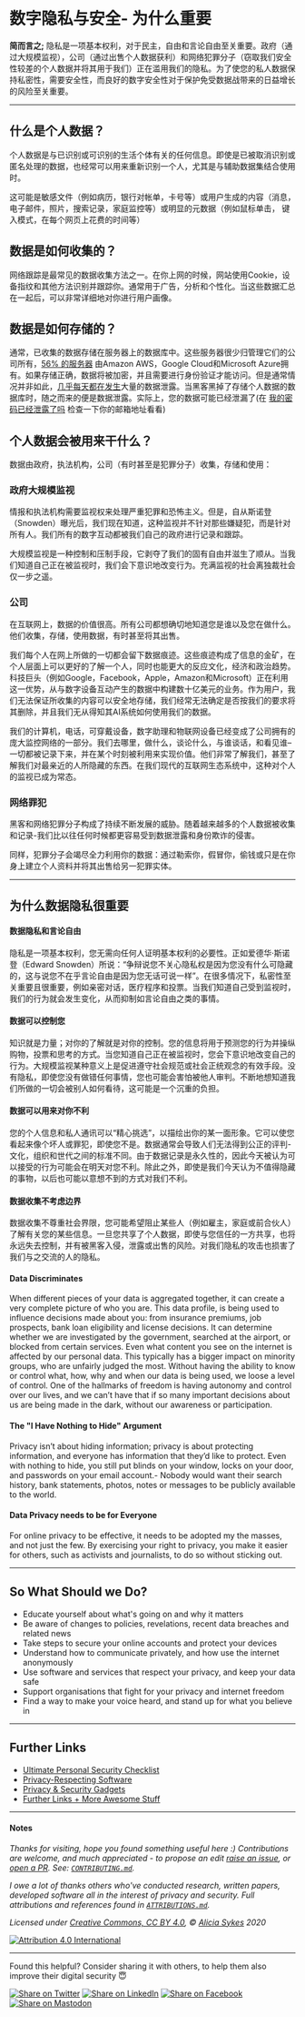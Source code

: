 # 数字隐私与安全- 为什么重要


**简而言之;** 隐私是一项基本权利，对于民主，自由和言论自由至关重要。政府（通过大规模监视），公司（通过出售个人数据获利）和网络犯罪分子（窃取我们安全性较差的个人数据并将其用于我们）正在滥用我们的隐私。为了使您的私人数据保持私密性，需要安全性，而良好的数字安全性对于保护免受数据战带来的日益增长的风险至关重要。

----

## 什么是个人数据？
个人数据是与已识别或可识别的生活个体有关的任何信息。即使是已被取消识别或匿名处理的数据，也经常可以用来重新识别一个人，尤其是与辅助数据集结合使用时。

这可能是敏感文件（例如病历，银行对帐单，卡号等）或用户生成的内容（消息，电子邮件，照片，搜索记录，家庭监控等）或明显的元数据（例如鼠标单击， 键入模式，在每个网页上花费的时间等）

## 数据是如何收集的？
网络跟踪是最常见的数据收集方法之一。在你上网的时候，网站使用Cookie，设备指纹和其他方法识别并跟踪你。通常用于广告，分析和个性化。当这些数据汇总在一起后，可以非常详细地对你进行用户画像。

## 数据是如何存储的？
通常，已收集的数据存储在服务器上的数据库中。这些服务器很少归管理它们的公司所有，[56% 的服务器](https://www.canalys.com/newsroom/global-cloud-market-Q3-2019) 由Amazon AWS，Google Cloud和Microsoft Azure拥有。如果存储正确，数据将被加密，并且需要进行身份验证才能访问。但是通常情况并非如此，[几乎每天都在发生](https://selfkey.org/data-breaches-in-2019/)大量的数据泄露。当黑客黑掉了存储个人数据的数据库时，随之而来的便是数据泄露。实际上，您的数据可能已经泄漏了(在 [我的密码已经泄露了吗](https://haveibeenpwned.com) 检查一下你的邮箱地址看看)

## 个人数据会被用来干什么？

数据由政府，执法机构，公司（有时甚至是犯罪分子）收集，存储和使用：

### 政府大规模监视
情报和执法机构需要监视权来处理严重犯罪和恐怖主义。但是，自从斯诺登（Snowden）曝光后，我们现在知道，这种监视并不针对那些嫌疑犯，而是针对所有人。我们所有的数字互动都被我们自己的政府进行记录和跟踪。

大规模监视是一种控制和压制手段，它剥夺了我们的固有自由并滋生了顺从。当我们知道自己正在被监视时，我们会下意识地改变行为。充满监视的社会离独裁社会仅一步之遥。

### 公司
在互联网上，数据的价值很高。所有公司都想确切地知道您是谁以及您在做什么。他们收集，存储，使用数据，有时甚至将其出售。

我们每个人在网上所做的一切都会留下数据痕迹。这些痕迹构成了信息的金矿，在个人层面上可以更好的了解一个人，同时也能更大的反应文化，经济和政治趋势。科技巨头（例如Google，Facebook，Apple，Amazon和Microsoft）正在利用这一优势，从与数字设备互动产生的数据中构建数十亿美元的业务。作为用户，我们无法保证所收集的内容可以安全地存储，我们经常无法确定是否按我们的要求将其删除，并且我们无从得知其AI系统如何使用我们的数据。

我们的计算机，电话，可穿戴设备，数字助理和物联网设备已经变成了公司拥有的庞大监控网络的一部分。我们去哪里，做什么，谈论什么，与谁谈话，和看见谁–一切都被记录下来，并在某个时刻被利用来实现价值。他们非常了解我们，甚至了解我们对最亲近的人所隐藏的东西。在我们现代的互联网生态系统中，这种对个人的监视已成为常态。

### 网络罪犯
黑客和网络犯罪分子构成了持续不断发展的威胁。随着越来越多的个人数据被收集和记录-我们比以往任何时候都更容易受到数据泄露和身份欺诈的侵害。

同样，犯罪分子会竭尽全力利用你的数据：通过勒索你，假冒你，偷钱或只是在你身上建立个人资料并将其出售给另一犯罪实体。

---

## 为什么数据隐私很重要

#### 数据隐私和言论自由
隐私是一项基本权利，您无需向任何人证明基本权利的必要性。正如爱德华·斯诺登（Edward Snowden）所说：“争辩说您不关心隐私权是因为您没有什么可隐藏的，这与说您不在乎言论自由是因为您无话可说一样”。在很多情况下，私密性至关重要且很重要，例如亲密对话，医疗程序和投票。当我们知道自己受到监视时，我们的行为就会发生变化，从而抑制如言论自由之类的事情。

#### 数据可以控制您
知识就是力量；对你的了解就是对你的控制。您的信息将用于预测您的行为并操纵购物，投票和思考的方式。当您知道自己正在被监视时，您会下意识地改变自己的行为。大规模监视某种意义上是促进遵守社会规范或社会正统观念的有效手段。没有隐私，即使您没有做错任何事情，您也可能会害怕被他人审判。不断地想知道我们所做的一切会被别人如何看待，这可能是一个沉重的负担。

#### 数据可以用来对你不利
您的个人信息和私人通讯可以“精心挑选”，以描绘出你的某一面形象。它可以使您看起来像个坏人或罪犯，即使您不是。数据通常会导致人们无法得到公正的评判-文化，组织和世代之间的标准不同。由于数据记录是永久性的，因此今天被认为可以接受的行为可能会在明天对您不利。除此之外，即使是我们今天认为不值得隐藏的事物，以后也可能以意想不到的方式对我们不利。

#### 数据收集不考虑边界
数据收集不尊重社会界限，您可能希望阻止某些人（例如雇主，家庭或前合伙人）了解有关您的某些信息。一旦您共享了个人数据，即使与您信任的一方共享，也将永远失去控制，并有被黑客入侵，泄露或出售的风险。对我们隐私的攻击也损害了我们与之交流的人的隐私。

#### Data Discriminates
When different pieces of your data is aggregated together, it can create a very complete picture of who you are. This data profile, is being used to influence decisions made about you: from insurance premiums, job prospects, bank loan eligibility and license decisions. It can determine whether we are investigated by the government, searched at the airport, or blocked from certain services. Even what content you see on the internet is affected by our personal data. This typically has a bigger impact on minority groups, who are unfairly judged the most. Without having the ability to know or control what, how, why and when our data is being used, we loose a level of control. One of the hallmarks of freedom is having autonomy and control over our lives, and we can’t have that if so many important decisions about us are being made in the dark, without our awareness or participation.

#### The "I Have Nothing to Hide" Argument
Privacy isn’t about hiding information; privacy is about protecting information, and everyone has information that they’d like to protect. Even with nothing to hide, you still put blinds on your window, locks on your door, and passwords on your email account.- Nobody would want their search history, bank statements, photos, notes or messages to be publicly available to the world.

#### Data Privacy needs to be for Everyone
For online privacy to be effective, it needs to be adopted my the masses, and not just the few. By exercising your right to privacy, you make it easier for others, such as activists and journalists, to do so without sticking out.

----

## So What Should we Do?

- Educate yourself about what's going on and why it matters
- Be aware of changes to policies, revelations, recent data breaches and related news
- Take steps to secure your online accounts and protect your devices
- Understand how to communicate privately, and how use the internet anonymously
- Use software and services that respect your privacy, and keep your data safe
- Support organisations that fight for your privacy and internet freedom
- Find a way to make your voice heard, and stand up for what you believe in

----

## Further Links
- [Ultimate Personal Security Checklist](/README.md)
- [Privacy-Respecting Software](/5_Privacy_Respecting_Software.md)
- [Privacy & Security Gadgets](/6_Privacy_and-Security_Gadgets.md)
- [Further Links + More Awesome Stuff](/4_Privacy_And_Security_Links.md)

----

#### Notes

*Thanks for visiting, hope you found something useful here :) Contributions are welcome, and much appreciated - to propose an edit [raise an issue](https://github.com/Lissy93/personal-security-checklist/issues/new/choose), or [open a PR](https://github.com/Lissy93/personal-security-checklist/pull/new/master). See: [`CONTRIBUTING.md`](/.github/CONTRIBUTING.md).*

*I owe a lot of thanks others who've conducted research, written papers, developed software all in the interest of privacy and security. Full attributions and references found in [`ATTRIBUTIONS.md`](/ATTRIBUTIONS.md).*


*Licensed under [Creative Commons, CC BY 4.0](https://creativecommons.org/licenses/by/4.0/), © [Alicia Sykes](https://aliciasykes.com) 2020*

[![Attribution 4.0 International](https://licensebuttons.net/l/by/3.0/88x31.png)](https://github.com/Lissy93/personal-security-checklist/blob/master/LICENSE.md)

----

Found this helpful? Consider sharing it with others, to help them also improve their digital security 😇

[![Share on Twitter](https://img.shields.io/badge/Share-Twitter-17a2f3?style=for-the-badge&logo=Twitter)](http://twitter.com/share?text=Check%20out%20the%20Personal%20Cyber%20Security%20Checklist-%20an%20ultimate%20list%20of%20tips%20for%20protecting%20your%20digital%20security%20and%20privacy%20in%202020%2C%20with%20%40Lissy_Sykes%20%F0%9F%94%90%20%20%F0%9F%9A%80&url=https://github.com/Lissy93/personal-security-checklist)
[![Share on LinkedIn](https://img.shields.io/badge/Share-LinkedIn-0077b5?style=for-the-badge&logo=LinkedIn)](
http://www.linkedin.com/shareArticle?mini=true&url=https://github.com/Lissy93/personal-security-checklist&title=The%20Ultimate%20Personal%20Cyber%20Security%20Checklist&summary=%F0%9F%94%92%20A%20curated%20list%20of%20100%2B%20tips%20for%20protecting%20digital%20security%20and%20privacy%20in%202020&source=https://github.com/Lissy93)
[![Share on Facebook](https://img.shields.io/badge/Share-Facebook-4267b2?style=for-the-badge&logo=Facebook)](https://www.linkedin.com/shareArticle?mini=true&url=https%3A//github.com/Lissy93/personal-security-checklist&title=The%20Ultimate%20Personal%20Cyber%20Security%20Checklist&summary=%F0%9F%94%92%20A%20curated%20list%20of%20100%2B%20tips%20for%20protecting%20digital%20security%20and%20privacy%20in%202020&source=)
[![Share on Mastodon](https://img.shields.io/badge/Share-Mastodon-56a7e1?style=for-the-badge&logo=Mastodon)](https://mastodon.social/web/statuses/new?text=Check%20out%20the%20Ultimate%20Personal%20Cyber%20Security%20Checklist%20by%20%40Lissy93%20on%20%23GitHub%20%20%F0%9F%94%90%20%E2%9C%A8)
